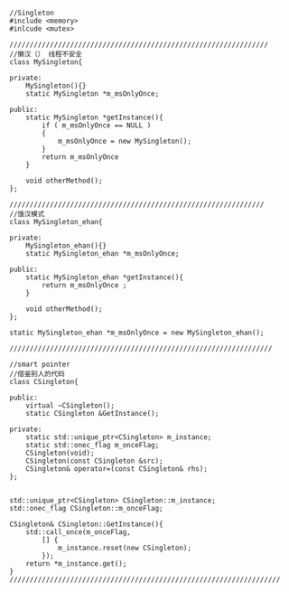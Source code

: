     //Singleton
    #include <memory>
    #inlcude <mutex>
    
    ////////////////////////////////////////////////////////////////
    //懒汉（） 线程不安全 
    class MySingleton{
    
    private:
    	MySingleton(){}
    	static MySingleton *m_msOnlyOnce;
    
    public:
    	static MySingleton *getInstance(){
    		if ( m_msOnlyOnce == NULL )
    		{
    			m_msOnlyOnce = new MySingleton();
    		}
    		return m_msOnlyOnce
    	}
    
    	void otherMethod();
    };
    
    ///////////////////////////////////////////////////////////////
    //饿汉模式
    class MySingleton_ehan{
    
    private:
    	MySingleton_ehan(){}
    	static MySingleton_ehan *m_msOnlyOnce;
    
    public:
    	static MySingleton_ehan *getInstance(){
    		return m_msOnlyOnce ;
    	}
    
    	void otherMethod();
    };
    
    static MySingleton_ehan *m_msOnlyOnce = new MySingleton_ehan();
    
    /////////////////////////////////////////////////////////////////
    
    //smart pointer 
    //借鉴别人的代码 
    class CSingleton{
    
    public:
    	virtual ~CSingleton();
    	static CSingleton &GetInstance();
    
    private:
    	static std::unique_ptr<CSingleton> m_instance;
    	static std::onec_flag m_onceFlag;
    	CSingleton(void);
    	CSingleton(const CSingleton &src);
    	CSingleton& operator=(const CSingleton& rhs);
    };
    
    
    std::unique_ptr<CSingleton> CSingleton::m_instance;
    std::onec_flag CSingleton::m_onceFlag;
    
    CSingleton& CSingleton::GetInstance(){
    	std::call_once(m_onceFlag,
    		[] {
    			m_instance.reset(new CSingleton);
    		});
    	return *m_instance.get();
    }
    ///////////////////////////////////////////////////////////////////
